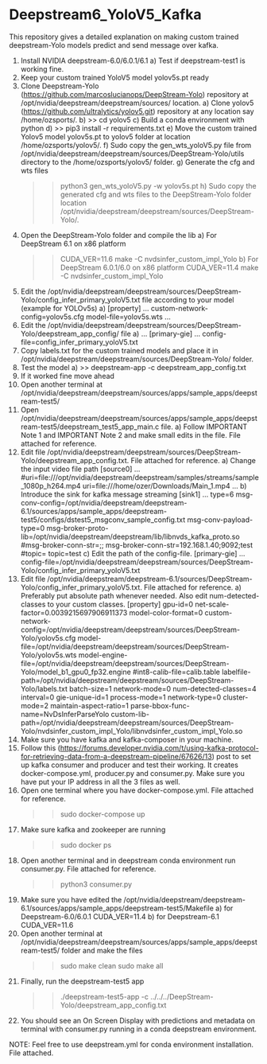 # Deepstream6_YoloV5_Kafka
This repository gives a detailed explanation on making custom trained deepstream-Yolo models predict and send message over kafka.

1) Install NVIDIA deepstream-6.0/6.0.1/6.1
	a) Test if deepstream-test1 is working fine.
2) Keep your custom trained YoloV5 model yolov5s.pt ready
3) Clone Deepstream-Yolo (https://github.com/marcoslucianops/DeepStream-Yolo) repository at /opt/nvidia/deepstream/deepstream/sources/ location.
	a) Clone yolov5 (https://github.com/ultralytics/yolov5.git) repository at any location say /home/ozsports/.
	b) >> cd yolov5
	c) Build a conda environment with python
  d) >> pip3 install -r requirements.txt
  e) Move the custom trained Yolov5 model yolov5s.pt to yolov5 folder at location /home/ozsports/yolov5/.
  f) Sudo copy the gen_wts_yoloV5.py file from /opt/nvidia/deepstream/deepstream/sources/DeepStream-Yolo/utils directory to the /home/ozsports/yolov5/ folder.
  g) Generate the cfg and wts files
     >> python3 gen_wts_yoloV5.py -w yolov5s.pt
  h) Sudo copy the generated cfg and wts files to the DeepStream-Yolo folder location /opt/nvidia/deepstream/deepstream/sources/DeepStream-Yolo/.
4) Open the DeepStream-Yolo folder and compile the lib
  a) For DeepStream 6.1 on x86 platform
     >> CUDA_VER=11.6 make -C nvdsinfer_custom_impl_Yolo
  b) For DeepStream 6.0.1/6.0 on x86 platform
     >> CUDA_VER=11.4 make -C nvdsinfer_custom_impl_Yolo
5) Edit the /opt/nvidia/deepstream/deepstream/sources/DeepStream-Yolo/config_infer_primary_yoloV5.txt file according to your model (example for YOLOv5s)
  a)  [property]
     ...
     custom-network-config=yolov5s.cfg
     model-file=yolov5s.wts
     ...
6) Edit the /opt/nvidia/deepstream/deepstream/sources/DeepStream-Yolo/deepstream_app_config/ file
  a)  ...
     [primary-gie]
     ...
     config-file=config_infer_primary_yoloV5.txt
7) Copy labels.txt for the custom trained models and place it in /opt/nvidia/deepstream/deepstream/sources/DeepStream-Yolo/ folder.
8) Test the model 
  a) >> deepstream-app -c deepstream_app_config.txt
9) If it worked fine move ahead
10) Open another terminal at /opt/nvidia/deepstream/deepstream/sources/apps/sample_apps/deepstream-test5/
11) Open /opt/nvidia/deepstream/deepstream/sources/apps/sample_apps/deepstream-test5/deepstream_test5_app_main.c file.
  a) Follow IMPORTANT Note 1 and IMPORTANT Note 2 and make small edits in the file. File attached for reference.
12) Edit file /opt/nvidia/deepstream/deepstream/sources/DeepStream-Yolo/deepstream_app_config.txt. File attached for reference.
  a)  Change the input video file path
     [source0]
     ...
     #uri=file:///opt/nvidia/deepstream/deepstream/samples/streams/sample_1080p_h264.mp4
     uri=file:///home/ozer/Downloads/Main_1.mp4
     ...
  b) Introduce the sink for kafka message streaming
     [sink1]
     ...
     type=6
     msg-conv-config=/opt/nvidia/deepstream/deepstream-6.1/sources/apps/sample_apps/deepstream-test5/configs/dstest5_msgconv_sample_config.txt
     msg-conv-payload-type=0
     msg-broker-proto-lib=/opt/nvidia/deepstream/deepstream/lib/libnvds_kafka_proto.so
     #msg-broker-conn-str=<YOUR-IP>;<PORT>;<topic>
     msg-broker-conn-str=192.168.1.40;9092;test
     #topic=<topic>
     topic=test
  c) Edit the path of the config-file.
     [primary-gie]
     ...
     config-file=/opt/nvidia/deepstream/deepstream/sources/DeepStream-Yolo/config_infer_primary_yoloV5.txt
13) Edit file /opt/nvidia/deepstream/deepstream-6.1/sources/DeepStream-Yolo/config_infer_primary_yoloV5.txt. File attached for reference.
  a) Preferably put absolute path whenever needed. Also edit num-detected-classes to your custom classes.
     [property]
     gpu-id=0
     net-scale-factor=0.0039215697906911373
     model-color-format=0
     custom-network-config=/opt/nvidia/deepstream/deepstream/sources/DeepStream-Yolo/yolov5s.cfg
     model-file=/opt/nvidia/deepstream/deepstream/sources/DeepStream-Yolo/yolov5s.wts
     model-engine-file=/opt/nvidia/deepstream/deepstream/sources/DeepStream-Yolo/model_b1_gpu0_fp32.engine
     #int8-calib-file=calib.table
     labelfile-path=/opt/nvidia/deepstream/deepstream/sources/DeepStream-Yolo/labels.txt
     batch-size=1
     network-mode=0
     num-detected-classes=4
     interval=0
     gie-unique-id=1
     process-mode=1
     network-type=0
     cluster-mode=2
     maintain-aspect-ratio=1
     parse-bbox-func-name=NvDsInferParseYolo
        custom-lib-path=/opt/nvidia/deepstream/deepstream/sources/DeepStream-Yolo/nvdsinfer_custom_impl_Yolo/libnvdsinfer_custom_impl_Yolo.so
14) Make sure you have kafka and kafka-composer in your machine.
15) Follow this (https://forums.developer.nvidia.com/t/using-kafka-protocol-for-retrieving-data-from-a-deepstream-pipeline/67626/13) post to set up kafka consumer and producer 
    and test their working. It creates docker-compose.yml, producer.py and consumer.py. Make sure you have put your IP address in all the 3 files as well.
16) Open one terminal where you have docker-compose.yml. File attached for reference.
    >> sudo docker-compose up
17) Make sure kafka and zookeeper are running 
    >> sudo docker ps
17) Open another terminal and in deepstream conda environment run consumer.py. File attached for reference.
    >> python3 consumer.py
18) Make sure you have edited the /opt/nvidia/deepstream/deepstream-6.1/sources/apps/sample_apps/deepstream-test5/Makefile 
    a) for Deepstream-6.0/6.0.1 
        CUDA_VER=11.4
    b) for Deepstream-6.1 
        CUDA_VER=11.6
18) Open another terminal at /opt/nvidia/deepstream/deepstream/sources/apps/sample_apps/deepstream-test5/ folder and make the files
    >> sudo make clean
    >> sudo make all
19) Finally, run the deepstream-test5 app
    >> ./deepstream-test5-app -c ../../../DeepStream-Yolo/deepstream_app_config.txt
20) You should see an On Screen Display with predictions and metadata on terminal with consumer.py running in a conda deepstream environment.

NOTE: Feel free to use deepstream.yml for conda environment installation. File attached.
